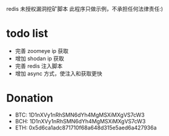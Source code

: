 redis 未授权漏洞挖矿脚本
此程序只做示例，不承担任何法律责任:)

# todo list
- 完善 zoomeye ip 获取
- 增加 shodan ip 获取
- 完善 redis 注入脚本
- 增加 async 方式，使注入和获取更快

# Donation
   - BTC: 1D1nXVy1nRhSMN6dYh4MgMSXiMXgVS7cW3
   - BCH: 1D1nXVy1nRhSMN6dYh4MgMSXiMXgVS7cW3
   - ETH: 0x5d6ca1adc871710f68a648d315e5aed6a427936a